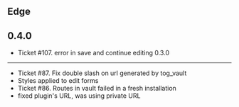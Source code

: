 Edge
----

0.4.0
----
* Ticket #107. error in save and continue editing
0.3.0
----
* Ticket #87. Fix double slash on url generated by tog_vault
* Styles applied to edit forms
* Ticket #86. Routes in vault failed in a fresh installation
* fixed plugin's URL, was using private URL 
